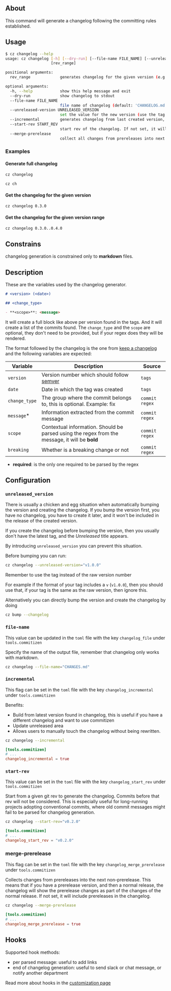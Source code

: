 ## About

This command will generate a changelog following the committing rules established.

## Usage

```bash
$ cz changelog --help
usage: cz changelog [-h] [--dry-run] [--file-name FILE_NAME] [--unreleased-version UNRELEASED_VERSION] [--incremental] [--start-rev START_REV]
                    [rev_range]

positional arguments:
  rev_range             generates changelog for the given version (e.g: 1.5.3) or version range (e.g: 1.5.3..1.7.9)

optional arguments:
  -h, --help            show this help message and exit
  --dry-run             show changelog to stdout
  --file-name FILE_NAME
                        file name of changelog (default: 'CHANGELOG.md')
  --unreleased-version UNRELEASED_VERSION
                        set the value for the new version (use the tag value), instead of using unreleased
  --incremental         generates changelog from last created version, useful if the changelog has been manually modified
  --start-rev START_REV
                        start rev of the changelog. If not set, it will generate changelog from the start
  --merge-prerelease
                        collect all changes from prereleases into next non-prerelease. If not set, it will include prereleases in the changelog
```

### Examples

#### Generate full changelog

```bash
cz changelog
```

```bash
cz ch
```

#### Get the changelog for the given version

```bash
cz changelog 0.3.0
```

#### Get the changelog for the given version range

```bash
cz changelog 0.3.0..0.4.0
```

## Constrains

changelog generation is constrained only to **markdown** files.

## Description

These are the variables used by the changelog generator.

```md
# <version> (<date>)

## <change_type>

- **<scope>**: <message>
```

It will create a full block like above per version found in the tags.
And it will create a list of the commits found.
The `change_type` and the `scope` are optional, they don't need to be provided,
but if your regex does they will be rendered.

The format followed by the changelog is the one from [keep a changelog][keepachangelog]
and the following variables are expected:

| Variable      | Description                                                                                    | Source         |
| ------------- | ---------------------------------------------------------------------------------------------- | -------------- |
| `version`     | Version number which should follow [semver][semver]                                            | `tags`         |
| `date`        | Date in which the tag was created                                                              | `tags`         |
| `change_type` | The group where the commit belongs to, this is optional. Example: fix                          | `commit regex` |
| `message`\*   | Information extracted from the commit message                                                  | `commit regex` |
| `scope`       | Contextual information. Should be parsed using the regex from the message, it will be **bold** | `commit regex` |
| `breaking`    | Whether is a breaking change or not                                                            | `commit regex` |

- **required**: is the only one required to be parsed by the regex

## Configuration

### `unreleased_version`

There is usually a chicken and egg situation when automatically
bumping the version and creating the changelog.
If you bump the version first, you have no changelog, you have to
create it later, and it won't be included in
the release of the created version.

If you create the changelog before bumping the version, then you
usually don't have the latest tag, and the _Unreleased_ title appears.

By introducing `unreleased_version` you can prevent this situation.

Before bumping you can run:

```bash
cz changelog --unreleased-version="v1.0.0"
```

Remember to use the tag instead of the raw version number

For example if the format of your tag includes a `v` (`v1.0.0`), then you should use that,
if your tag is the same as the raw version, then ignore this.

Alternatively you can directly bump the version and create the changelog by doing

```bash
cz bump --changelog
```

### `file-name`

This value can be updated in the `toml` file with the key `changelog_file` under `tools.commitizen`

Specify the name of the output file, remember that changelog only works with markdown.

```bash
cz changelog --file-name="CHANGES.md"
```

### `incremental`

This flag can be set in the `toml` file with the key `changelog_incremental` under `tools.commitizen`

Benefits:

- Build from latest version found in changelog, this is useful if you have a different changelog and want to use commitizen
- Update unreleased area
- Allows users to manually touch the changelog without being rewritten.

```bash
cz changelog --incremental
```

```toml
[tools.commitizen]
# ...
changelog_incremental = true
```

### `start-rev`

This value can be set in the `toml` file with the key `changelog_start_rev` under `tools.commitizen`

Start from a given git rev to generate the changelog. Commits before that rev will not be considered. This is especially useful for long-running projects adopting conventional commits, where old commit messages might fail to be parsed for changelog generation.

```bash
cz changelog --start-rev="v0.2.0"
```

```toml
[tools.commitizen]
# ...
changelog_start_rev = "v0.2.0"
```

### merge-prerelease

This flag can be set in the `toml` file with the key `changelog_merge_prerelease` under `tools.commitizen`

Collects changes from prereleases into the next non-prerelease. This means that if you have a prerelease version, and then a normal release, the changelog will show the prerelease changes as part of the changes of the normal release. If not set, it will include prereleases in the changelog.

```bash
cz changelog --merge-prerelease
```

```toml 
[tools.commitizen]
# ...
changelog_merge_prerelease = true
```

## Hooks

Supported hook methods:

- per parsed message: useful to add links
- end of changelog generation: useful to send slack or chat message, or notify another department

Read more about hooks in the [customization page][customization]

[keepachangelog]: https://keepachangelog.com/
[semver]: https://semver.org/
[customization]: ./customization.md
